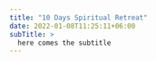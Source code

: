 ```yaml
---
title: "10 Days Spiritual Retreat"
date: 2022-01-08T11:25:11+06:00
subTitle: >
  here comes the subtitle
---
```

